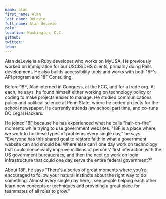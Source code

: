 ```yaml
---
name: alan
first_name: Alan
last_name: DeLevie
full_name: Alan deLevie
role:
location: Washington, D.C.
github:
twitter:
team:
---
```


Alan deLevie is a Ruby developer who works on MyUSA. He previously worked on immigration for our USCIS/DHS clients, primarily doing Rails development. He also builds accessibility tools and works with both 18F's API program and 18F Consulting.

Before 18F, Alan interned in Congress, at the FCC, and for a trade org. At each, he says, he found himself either working on technology policy or coding to make projects easier to manage. He studied communications policy and political science at Penn State, where he coded projects for the school newspaper. He currently attends law school part time, and co-runs DC Legal Hackers.

He joined 18F because he has experienced what he calls "hair-on-fire" moments while trying to use government websites. "18F is a place where we work to fix these types of problems every single day," he says. "Everyone has this shared goal to restore faith in what a government website can and should be. Where else can I one day work on technology that could conceivably improve millions of persons' first interaction with the US government bureaucracy, and then the next go work on login infrastructure that could one day serve the entire federal government?"

About 18F, he says "There's a series of great moments where you're encouraged to follow your natural instincts about the right way to do something. Almost every single day here, I see people helping each other learn new concepts or techniques and providing a great place for teammates of all roles to grow."
